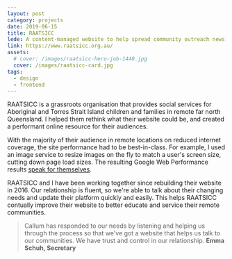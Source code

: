 ```yaml
---
layout: post
category: projects
date: 2019-06-15
title: RAATSICC
lede: A content-managed website to help spread community outreach news and education.
link: https://www.raatsicc.org.au/
assets:
  # cover: /images/raatsicc-hero-job-1440.jpg
  cover: /images/raatsicc-card.jpg
tags:
  - design
  - frontend
---
```


<!-- heroRatio: 1872/2880 -->

RAATSICC is a grassroots organisation that provides social services for Aboriginal and Torres Strait Island children and families in remote far north Queensland. I helped them rethink what their website could be, and created a performant online resource for their audiences.

<Media ratio="1289/2880" image="/images/raatsicc-mobile-screens-dark.png" />

With the majority of their audience in remote locations on reduced internet coverage, the site performance had to be best-in-class. For example, I used an image service to resize images on the fly to match a user's screen size, cutting down page load sizes. The resulting Google Web Performance results [speak for themselves](https://lighthouse-dot-webdotdevsite.appspot.com/lh/html?url=https://www.raatsicc.org.au).

<MediaVideo ratio="540/779" frame src="287001742" />

RAATSICC and I have been working together since rebuilding their website in 2016. Our relationship is fluent, so we're able to talk about their changing needs and update their platform quickly and easily. This helps RAATSICC contually improve their website to better educate and service their remote communities.

> Callum has responded to our needs by listening and helping us through the process so that we've got a website that helps us talk to our communities. We have trust and control in our relationship. **Emma Schuh, Secretary**

<PostButton link="https://raatsicc.org.au" label="Visit RAATSICC" />

<script>
import Media from "../../src/components/Media";
import MediaVideo from "../../src/components/MediaVideo";
import PostButton from "../../src/components/PostButton";
export default {
  components: {
    Media,
    MediaVideo,
    PostButton,
  }
}
</script>
